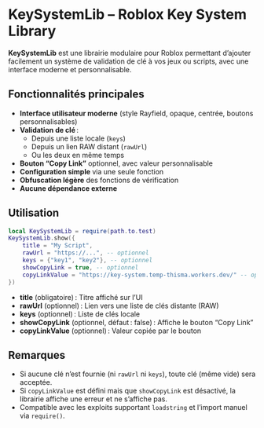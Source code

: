 # KeySystemLib – Roblox Key System Library

**KeySystemLib** est une librairie modulaire pour Roblox permettant d’ajouter facilement un système de validation de clé à vos jeux ou scripts, avec une interface moderne et personnalisable.

## Fonctionnalités principales

- **Interface utilisateur moderne** (style Rayfield, opaque, centrée, boutons personnalisables)
- **Validation de clé** :
  - Depuis une liste locale (`keys`)
  - Depuis un lien RAW distant (`rawUrl`)
  - Ou les deux en même temps
- **Bouton “Copy Link”** optionnel, avec valeur personnalisable
- **Configuration simple** via une seule fonction
- **Obfuscation légère** des fonctions de vérification
- **Aucune dépendance externe**

## Utilisation

```lua
local KeySystemLib = require(path.to.test)
KeySystemLib.show({
    title = "My Script",
    rawUrl = "https://...", -- optionnel
    keys = {"key1", "key2"}, -- optionnel
    showCopyLink = true, -- optionnel
    copyLinkValue = "https://key-system.temp-thisma.workers.dev/" -- optionnel
})
```

- **title** (obligatoire) : Titre affiché sur l’UI
- **rawUrl** (optionnel) : Lien vers une liste de clés distante (RAW)
- **keys** (optionnel) : Liste de clés locale
- **showCopyLink** (optionnel, défaut : false) : Affiche le bouton “Copy Link”
- **copyLinkValue** (optionnel) : Valeur copiée par le bouton

## Remarques

- Si aucune clé n’est fournie (ni `rawUrl` ni `keys`), toute clé (même vide) sera acceptée.
- Si `copyLinkValue` est défini mais que `showCopyLink` est désactivé, la librairie affiche une erreur et ne s’affiche pas.
- Compatible avec les exploits supportant `loadstring` et l’import manuel via `require()`.
